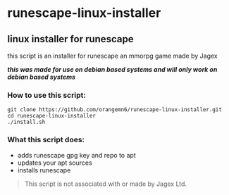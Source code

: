 # runescape-linux-installer
## linux installer for runescape

this script is an installer for runescape an mmorpg game made by Jagex


**_this was made for use on debian based systems and will only work on debian based systems_**


### How to use this script:

~~~ 
git clone https://github.com/orangemn6/runescape-linux-installer.git
cd runescape-linux-installer
./install.sh
~~~ 

### What this script does:

- adds runescape gpg key and repo to apt
- updates your apt sources
- installs runescape


> This script is not associated with or made by Jagex Ltd.
